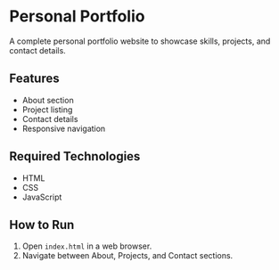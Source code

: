 # Personal Portfolio

A complete personal portfolio website to showcase skills, projects, and contact details.

## Features
- About section
- Project listing
- Contact details
- Responsive navigation

## Required Technologies
- HTML
- CSS
- JavaScript

## How to Run
1. Open `index.html` in a web browser.
2. Navigate between About, Projects, and Contact sections.
